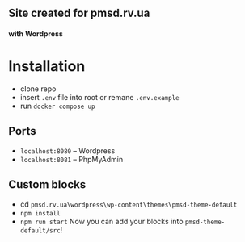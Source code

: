 ## Site created for pmsd.rv.ua
#### with Wordpress

# Installation
* clone repo
* insert `.env` file into root or remane `.env.example`
* run `docker compose up`

## Ports
* `localhost:8080` – Wordpress
* `localhost:8081` – PhpMyAdmin

## Custom blocks
* cd `pmsd.rv.ua\wordpress\wp-content\themes\pmsd-theme-default`
* `npm install`
* `npm run start`
Now you can add your blocks into `pmsd-theme-default/src`!